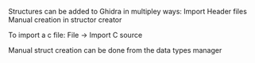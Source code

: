 Structures can be added to Ghidra in multipley ways:
	Import Header files
	Manual creation in structor creator

To import a c file:
	File -> Import C source

Manual struct creation can be done from the data types manager
